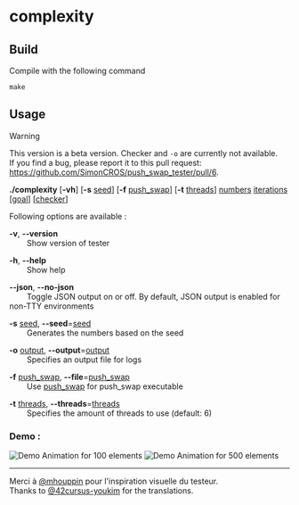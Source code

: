 # complexity

## Build

Compile with the following command

`make`

## Usage

> [!WARNING]  
> This version is a beta version. Checker and `-o` are currently not available.\
> If you find a bug, please report it to this pull request: https://github.com/SimonCROS/push_swap_tester/pull/6.

**./complexity** \[**-vh**\] \[**-s** <ins>seed</ins>\] \[**-f** <ins>push_swap</ins>\] \[**-t** <ins>threads</ins>\] <ins>numbers</ins> <ins>iterations</ins> \[<ins>goal</ins>\] \[<ins>checker</ins>\]

Following options are available :

**-v**, **--version**\
&nbsp;&nbsp;&nbsp;&nbsp;&nbsp;&nbsp;&nbsp;&nbsp;Show version of tester

**-h**, **--help**\
&nbsp;&nbsp;&nbsp;&nbsp;&nbsp;&nbsp;&nbsp;&nbsp;Show help

**--json**, **--no-json**\
&nbsp;&nbsp;&nbsp;&nbsp;&nbsp;&nbsp;&nbsp;&nbsp;Toggle JSON output on or off. By default, JSON output is enabled for non-TTY environments

**-s** <ins>seed</ins>, **--seed**=<ins>seed</ins>\
&nbsp;&nbsp;&nbsp;&nbsp;&nbsp;&nbsp;&nbsp;&nbsp;Generates the numbers based on the seed

**-o** <ins>output</ins>, **--output**=<ins>output</ins>\
&nbsp;&nbsp;&nbsp;&nbsp;&nbsp;&nbsp;&nbsp;&nbsp;Specifies an output file for logs

**-f** <ins>push_swap</ins>, **--file**=<ins>push_swap</ins>\
&nbsp;&nbsp;&nbsp;&nbsp;&nbsp;&nbsp;&nbsp;&nbsp;Use <ins>push_swap</ins> for push_swap executable

**-t** <ins>threads</ins>, **--threads**=<ins>threads</ins>\
&nbsp;&nbsp;&nbsp;&nbsp;&nbsp;&nbsp;&nbsp;&nbsp;Specifies the amount of threads to use (default: 6)

### Demo :

![Demo Animation for 100 elements](../assets/v1.6.0-100-100-checker.gif)
![Demo Animation for 500 elements](../assets/v1.6.0-500-100.gif)

---

Merci à [@mhouppin](https://github.com/mhouppin) pour l'inspiration visuelle du testeur.\
Thanks to [@42cursus-youkim](https://github.com/42cursus-youkim) for the translations.
